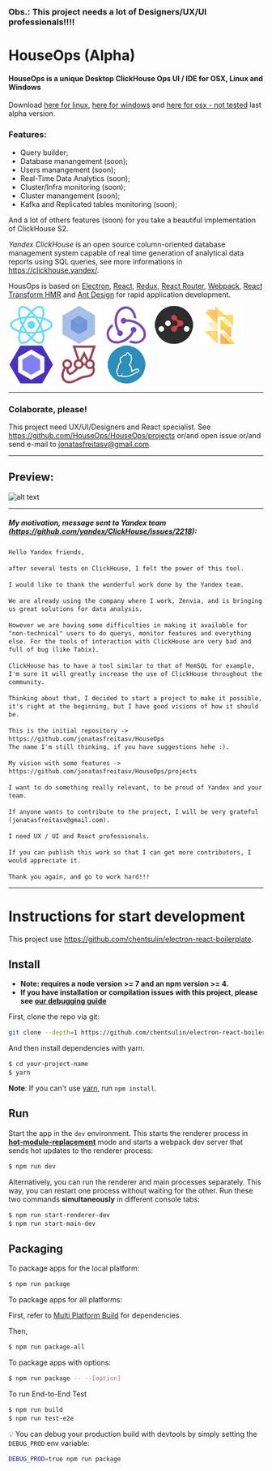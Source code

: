 <img src="https://svgshare.com/i/6W0.svg" alt="" data-canonical-src="https://svgshare.com/i/6W0.svg" width="200" />

### Obs.: This project needs a lot of Designers/UX/UI professionals!!!!

# HouseOps (Alpha)
#### HouseOps is a unique Desktop ClickHouse Ops UI / IDE for OSX, Linux and Windows

Download [here for linux](https://github.com/HouseOps/HouseOps/releases/download/v0.0.3-alpha/HouseOps-0.0.3-linux.deb), [here for windows](https://github.com/HouseOps/HouseOps/releases/download/v0.0.3-alpha/HouseOps-0.0.3-win.exe) and [here for osx - not tested](https://github.com/HouseOps/HouseOps/releases/download/v0.0.3-alpha/HouseOps-0.0.3-mac.zip) last alpha version.

### Features:
- Query builder;
- Database manangement (soon);
- Users manangement (soon);
- Real-Time Data Analytics (soon);
- Cluster/Infra monitoring (soon);
- Cluster manangement (soon);
- Kafka and Replicated tables monitoring (soon);

And a lot of others features (soon) for you take a beautiful implementation of ClickHouse S2.



*Yandex ClickHouse* is an open source column-oriented database management system capable of real time generation of analytical data reports using SQL queries, see more informations in https://clickhouse.yandex/.



HousOps is based on [Electron](http://electron.atom.io/), [React](https://facebook.github.io/react/), [Redux](https://github.com/reactjs/redux), [React Router](https://github.com/reactjs/react-router), [Webpack](http://webpack.github.io/docs/), [React Transform HMR](https://github.com/gaearon/react-transform-hmr) and [Ant Design](https://ant.design/) for rapid application development.

[![React](/internals/img/react-padded-90.png)](https://facebook.github.io/react/)
[![Webpack](/internals/img/webpack-padded-90.png)](https://webpack.github.io/)
[![Redux](/internals/img/redux-padded-90.png)](http://redux.js.org/)
[![React Router](/internals/img/react-router-padded-90.png)](https://github.com/ReactTraining/react-router)
[![Flow](/internals/img/flow-padded-90.png)](https://flowtype.org/)
[![ESLint](/internals/img/eslint-padded-90.png)](http://eslint.org/)
[![Jest](/internals/img/jest-padded-90.png)](https://facebook.github.io/jest/)
[![Yarn](/internals/img/yarn-padded-90.png)](https://yarnpkg.com/)
<img src="https://gw.alipayobjects.com/zos/rmsportal/KDpgvguMpGfqaHPjicRK.svg" alt="" data-canonical-src="https://gw.alipayobjects.com/zos/rmsportal/KDpgvguMpGfqaHPjicRK.svg" width="90" />
____

### Colaborate, please!
This project need UX/UI/Designers and React specialist.
See https://github.com/HouseOps/HouseOps/projects or/and open issue or/and send e-mail to jonatasfreitasv@gmail.com.
____

## Preview:
![alt text](https://image.ibb.co/jGvQJc/Screenshot_from_2018_04_26_03_39_58.png)

____

##### My motivation, message sent to Yandex team (https://github.com/yandex/ClickHouse/issues/2218):
```
Hello Yandex friends,

after several tests on ClickHouse, I felt the power of this tool.

I would like to thank the wonderful work done by the Yandex team.

We are already using the company where I work, Zenvia, and is bringing us great solutions for data analysis.

However we are having some difficulties in making it available for "non-technical" users to do querys, monitor features and everything else. For the tools of interaction with ClickHouse are very bad and full of bug (like Tabix).

ClickHouse has to have a tool similar to that of MemSQL for example, I'm sure it will greatly increase the use of ClickHouse throughout the community.

Thinking about that, I decided to start a project to make it possible, it's right at the beginning, but I have good visions of how it should be.

This is the initial repository -> https://github.com/jonatasfreitasv/HouseOps
The name I'm still thinking, if you have suggestions hehe :).

My vision with some features -> https://github.com/jonatasfreitasv/HouseOps/projects

I want to do something really relevant, to be proud of Yandex and your team.

If anyone wants to contribute to the project, I will be very grateful (jonatasfreitasv@gmail.com).

I need UX / UI and React professionals.

If you can publish this work so that I can get more contributors, I would appreciate it.

Thank you again, and go to work hard!!!
```

____

# Instructions for start development
This project use https://github.com/chentsulin/electron-react-boilerplate.

## Install

* **Note: requires a node version >= 7 and an npm version >= 4.**
* **If you have installation or compilation issues with this project, please see [our debugging guide](https://github.com/chentsulin/electron-react-boilerplate/issues/400)**

First, clone the repo via git:

```bash
git clone --depth=1 https://github.com/chentsulin/electron-react-boilerplate.git your-project-name
```

And then install dependencies with yarn.

```bash
$ cd your-project-name
$ yarn
```
**Note**: If you can't use [yarn](https://github.com/yarnpkg/yarn), run `npm install`.

## Run

Start the app in the `dev` environment. This starts the renderer process in [**hot-module-replacement**](https://webpack.js.org/guides/hmr-react/) mode and starts a webpack dev server that sends hot updates to the renderer process:

```bash
$ npm run dev
```

Alternatively, you can run the renderer and main processes separately. This way, you can restart one process without waiting for the other. Run these two commands **simultaneously** in different console tabs:

```bash
$ npm run start-renderer-dev
$ npm run start-main-dev
```

## Packaging

To package apps for the local platform:

```bash
$ npm run package
```

To package apps for all platforms:

First, refer to [Multi Platform Build](https://www.electron.build/multi-platform-build) for dependencies.

Then,
```bash
$ npm run package-all
```

To package apps with options:

```bash
$ npm run package -- --[option]
```

To run End-to-End Test

```bash
$ npm run build
$ npm run test-e2e
```

:bulb: You can debug your production build with devtools by simply setting the `DEBUG_PROD` env variable:
```bash
DEBUG_PROD=true npm run package
```
